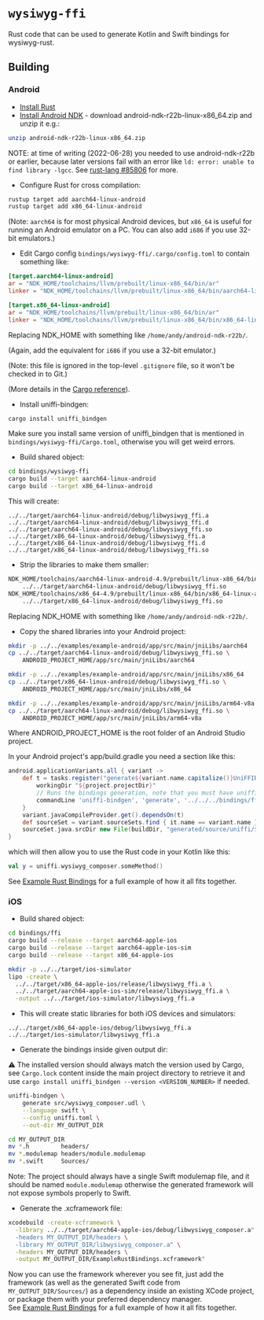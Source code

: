 # `wysiwyg-ffi`

Rust code that can be used to generate Kotlin and Swift bindings for
wysiwyg-rust.

## Building

### Android

* [Install Rust](https://www.rust-lang.org/tools/install)
* [Install Android NDK](https://developer.android.com/ndk/downloads) - download
  android-ndk-r22b-linux-x86_64.zip and unzip it e.g.:

```bash
unzip android-ndk-r22b-linux-x86_64.zip
```

NOTE: at time of writing (2022-06-28) you needed to use android-ndk-r22b or
earlier, because later versions fail with an error like
`ld: error: unable to find library -lgcc`.  See
[rust-lang #85806](https://github.com/rust-lang/rust/pull/85806) for more.

* Configure Rust for cross compilation:

```bash
rustup target add aarch64-linux-android
rustup target add x86_64-linux-android
```

(Note: `aarch64` is for most physical Android devices, but `x86_64` is useful
for running an Android emulator on a PC. You can also add `i686` if you use
32-bit emulators.)

* Edit Cargo config `bindings/wysiwyg-ffi/.cargo/config.toml` to contain
  something like:

```toml
[target.aarch64-linux-android]
ar = "NDK_HOME/toolchains/llvm/prebuilt/linux-x86_64/bin/ar"
linker = "NDK_HOME/toolchains/llvm/prebuilt/linux-x86_64/bin/aarch64-linux-android30-clang"

[target.x86_64-linux-android]
ar = "NDK_HOME/toolchains/llvm/prebuilt/linux-x86_64/bin/ar"
linker = "NDK_HOME/toolchains/llvm/prebuilt/linux-x86_64/bin/x86_64-linux-android30-clang"
```

Replacing NDK_HOME with something like `/home/andy/android-ndk-r22b/`.

(Again, add the equivalent for `i686` if you use a 32-bit emulator.)

(Note: this file is ignored in the top-level `.gitignore` file, so it won't be
checked in to Git.)

(More details in the
[Cargo reference](https://doc.rust-lang.org/cargo/reference/config.html)).

* Install uniffi-bindgen:

```bash
cargo install uniffi_bindgen
```

Make sure you install same version of uniffi_bindgen that is mentioned in
`bindings/wysiwyg-ffi/Cargo.toml`, otherwise you will get weird errors.

* Build shared object:

```bash
cd bindings/wysiwyg-ffi
cargo build --target aarch64-linux-android
cargo build --target x86_64-linux-android
```

This will create:

```
../../target/aarch64-linux-android/debug/libwysiwyg_ffi.a
../../target/aarch64-linux-android/debug/libwysiwyg_ffi.d
../../target/aarch64-linux-android/debug/libwysiwyg_ffi.so
../../target/x86_64-linux-android/debug/libwysiwyg_ffi.a
../../target/x86_64-linux-android/debug/libwysiwyg_ffi.d
../../target/x86_64-linux-android/debug/libwysiwyg_ffi.so
```

* Strip the libraries to make them smaller:

```bash
NDK_HOME/toolchains/aarch64-linux-android-4.9/prebuilt/linux-x86_64/bin/aarch64-linux-android-strip \
    ../../target/aarch64-linux-android/debug/libwysiwyg_ffi.so
NDK_HOME/toolchains/x86_64-4.9/prebuilt/linux-x86_64/bin/x86_64-linux-android-strip \
    ../../target/x86_64-linux-android/debug/libwysiwyg_ffi.so
```

Replacing NDK_HOME with something like `/home/andy/android-ndk-r22b/`.

* Copy the shared libraries into your Android project:

```bash
mkdir -p ../../examples/example-android/app/src/main/jniLibs/aarch64
cp ../../target/aarch64-linux-android/debug/libwysiwyg_ffi.so \
    ANDROID_PROJECT_HOME/app/src/main/jniLibs/aarch64

mkdir -p ../../examples/example-android/app/src/main/jniLibs/x86_64
cp ../../target/x86_64-linux-android/debug/libwysiwyg_ffi.so \
    ANDROID_PROJECT_HOME/app/src/main/jniLibs/x86_64

mkdir -p ../../examples/example-android/app/src/main/jniLibs/arm64-v8a
cp ../../target/aarch64-linux-android/debug/libwysiwyg_ffi.so \
    ANDROID_PROJECT_HOME/app/src/main/jniLibs/arm64-v8a
```

Where ANDROID_PROJECT_HOME is the root folder of an Android Studio project.

In your Android project's app/build.gradle you need a section like this:

```gradle
android.applicationVariants.all { variant ->
    def t = tasks.register("generate${variant.name.capitalize()}UniFFIBindings", Exec) {
        workingDir "${project.projectDir}"
        // Runs the bindings generation, note that you must have uniffi-bindgen installed and in your PATH environment variable
        commandLine 'uniffi-bindgen', 'generate', '../../../bindings/ffi/src/wysiwyg_composer.udl', '--language', 'kotlin', '--out-dir', "${buildDir}/generated/source/uniffi/${variant.name}/java"
    }
    variant.javaCompileProvider.get().dependsOn(t)
    def sourceSet = variant.sourceSets.find { it.name == variant.name }
    sourceSet.java.srcDir new File(buildDir, "generated/source/uniffi/${variant.name}/java")
}
```

which will then allow you to use the Rust code in your Kotlin like this:

```kotlin
val y = uniffi.wysiwyg_composer.someMethod()
```

See
[Example Rust Bindings](https://gitlab.com/andybalaam/example-rust-bindings/)
for a full example of how it all fits together.

### iOS

* Build shared object:

```bash
cd bindings/ffi
cargo build --release --target aarch64-apple-ios
cargo build --release --target aarch64-apple-ios-sim
cargo build --release --target x86_64-apple-ios

mkdir -p ../../target/ios-simulator
lipo -create \
  ../../target/x86_64-apple-ios/release/libwysiwyg_ffi.a \
  ../../target/aarch64-apple-ios-sim/release/libwysiwyg_ffi.a \
  -output ../../target/ios-simulator/libwysiwyg_ffi.a
```

* This will create static libraries for both iOS devices and simulators:

```
../../target/x86_64-apple-ios/debug/libwysiwyg_ffi.a
../../target/ios-simulator/libwysiwyg_ffi.a
```

* Generate the bindings inside given output dir:

⚠️ The installed version should always match the version used by Cargo, see `Cargo.lock` content inside the main project directory to retrieve it and use `cargo install uniffi_bindgen --version <VERSION_NUMBER>` if needed. 

```bash
uniffi-bindgen \
    generate src/wysiwyg_composer.udl \
    --language swift \
    --config uniffi.toml \
    --out-dir MY_OUTPUT_DIR

cd MY_OUTPUT_DIR
mv *.h         headers/
mv *.modulemap headers/module.modulemap
mv *.swift     Sources/
```

Note: The project should always have a single Swift modulemap file, and it should be named `module.modulemap` otherwise the generated framework will not expose symbols properly to Swift.

* Generate the .xcframework file:

```bash
xcodebuild -create-xcframework \
  -library ../../target/aarch64-apple-ios/debug/libwysiwyg_composer.a" \
  -headers MY_OUTPUT_DIR/headers \
  -library MY_OUTPUT_DIR/libwysiwyg_composer.a" \
  -headers MY_OUTPUT_DIR/headers \
  -output MY_OUTPUT_DIR/ExampleRustBindings.xcframework"
```

Now you can use the framework wherever you see fit, just add the framework (as well as the generated Swift code from `MY_OUTPUT_DIR/Sources/`) as a dependency inside an existing XCode project, or package them with your preferred dependency manager.  
See
[Example Rust Bindings](https://gitlab.com/andybalaam/example-rust-bindings/)
for a full example of how it all fits together.
